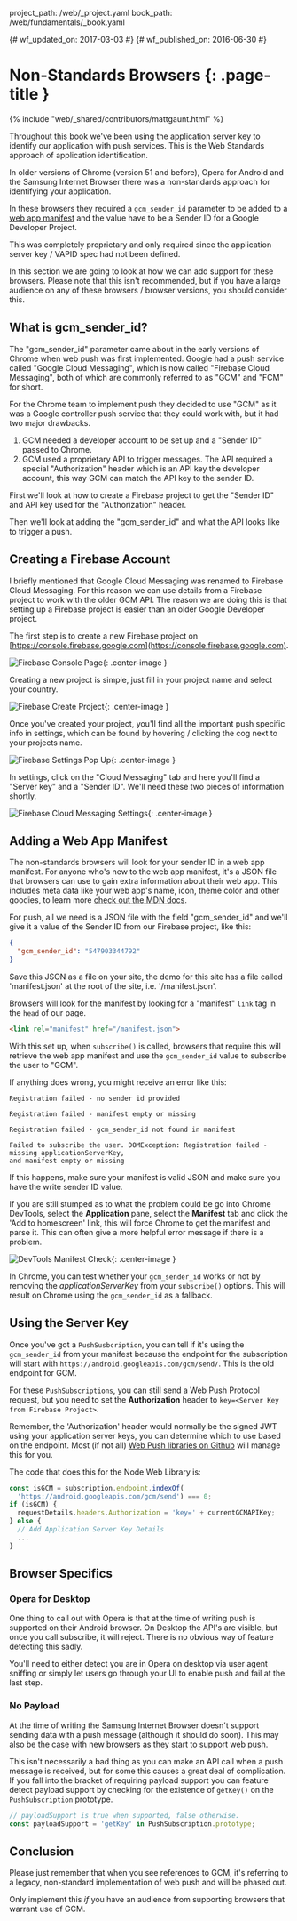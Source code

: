 project_path: /web/_project.yaml
book_path: /web/fundamentals/_book.yaml

{# wf_updated_on: 2017-03-03 #}
{# wf_published_on: 2016-06-30 #}

# Non-Standards Browsers {: .page-title }

{% include "web/_shared/contributors/mattgaunt.html" %}



Throughout this book we've been using the application server key to identify our application
with push services. This is the Web Standards approach of application identification.

In older versions of Chrome (version 51 and before), Opera for Android and the Samsung Internet
Browser there was a non-standards approach for identifying your application.

In these browsers they required a `gcm_sender_id` parameter to be added to a [web app
manifest](https://developer.mozilla.org/en-US/docs/Web/Manifest) and the value have to be a
Sender ID for a Google Developer Project.

This was completely proprietary and only required since the application server key / VAPID spec
had not been defined.

In this section we are going to look at how we can add support for these browsers. Please note
that this isn't recommended, but if you have a large audience on any of these browsers /
browser versions, you should consider this.

## What is gcm_sender_id?

The "gcm_sender_id" parameter came about in the early versions of Chrome
when web push was first implemented. Google had a push service called "Google
Cloud Messaging", which is now called "Firebase Cloud Messaging", both of which
are commonly referred to as "GCM" and "FCM" for short.

For the Chrome team to implement push they decided to use "GCM" as it was a Google controller
push service that they could work with, but it had
two major drawbacks.

1. GCM needed a developer account to be set up and a "Sender ID" passed to
Chrome.
1. GCM used a proprietary API to trigger messages. The API required a special "Authorization"
header which is an API key the developer account, this way GCM can match the API key to the
sender ID.

First we'll look at how to create a Firebase project to get the
"Sender ID" and API key used for the "Authorization" header.

Then we'll look at adding the "gcm_sender_id" and what the API looks like to trigger a push.

## Creating a Firebase Account

I briefly mentioned that Google Cloud Messaging was renamed to Firebase
Cloud Messaging. For this reason we can use details from a Firebase project to work with the
older GCM API. The reason we are doing this is that setting up a Firebase project is easier
than an older Google Developer project.

The first step is to create a new Firebase project on
[https://console.firebase.google.com](https://console.firebase.google.com).

![Firebase Console Page](./images/firebase-setup/01-firebase-console.png){: .center-image }

Creating a new project is simple, just fill in your project name and select
your country.

![Firebase Create Project](./images/firebase-setup/02-firebase-create-project.png){: .center-image }

Once you've created your project, you'll find all the important push specific
info in settings, which can be found by hovering / clicking the cog next
to your projects name.

![Firebase Settings Pop Up](./images/firebase-setup/05-firebase-project-settings-pop-up-highlight.png){: .center-image }

In settings, click on the "Cloud Messaging" tab and here you'll find a "Server
key" and a "Sender ID". We'll need these two pieces of information shortly.

![Firebase Cloud Messaging Settings](./images/firebase-setup/07-firebase-cloud-settings.png){: .center-image }

## Adding a Web App Manifest

The non-standards browsers will look for your sender ID in a web app manifest. For anyone who's
new to the web app manifest, it's a  JSON file that browsers can use to gain extra information
about their web app. This includes meta data like your web app's name, icon, theme color and
other goodies, to learn more [check out the MDN
docs](https://developer.mozilla.org/en-US/docs/Web/Manifest).

For push, all we need is a JSON file with the field "gcm_sender_id" and we'll give it a value
of the Sender ID from our Firebase project, like this:

``` json
{
  "gcm_sender_id": "547903344792"
}
```

Save this JSON as a file on your site, the demo for this site has a file
called 'manifest.json' at the root of the site, i.e. '/manifest.json'.

Browsers will look for the manifest by looking for a "manifest" `link` tag in the `head` of our
page.

```html
<link rel="manifest" href="/manifest.json">
```

With this set up, when `subscribe()` is called, browsers that require this will retrieve the
web app manifest and use the `gcm_sender_id` value to subscribe the user to "GCM".

If anything does wrong, you might receive an error like this:

```
Registration failed - no sender id provided
```

```
Registration failed - manifest empty or missing
```

```
Registration failed - gcm_sender_id not found in manifest
```

```
Failed to subscribe the user. DOMException: Registration failed - missing applicationServerKey,
and manifest empty or missing
```

If this happens, make sure your manifest is valid JSON and make sure you have the write sender
ID value.

If you are still stumped as to what the problem could be go into Chrome DevTools, select the
**Application** pane, select the **Manifest** tab and click the 'Add to homescreen' link, this
will force Chrome to get the manifest and parse it. This can often give a more helpful error
message if there is a problem.

![DevTools Manifest Check](./images/devtools/manifest-check.png){: .center-image }

In Chrome, you can test whether your `gcm_sender_id` works or not by removing the
*applicationServerKey* from your `subscribe()` options. This will result on Chrome using the
`gcm_sender_id` as a fallback.

## Using the Server Key

Once you've got a `PushSusbcription`, you can tell if it's using the
`gcm_sender_id` from your manifest because the endpoint for the subscription
will start with `https://android.googleapis.com/gcm/send/`. This is the old endpoint for GCM.

For these `PushSubscriptions`, you can still send a Web Push Protocol request,
but you need to set the **Authorization** header to `key=<Server Key from Firebase Project>`.

Remember, the 'Authorization' header would normally be the signed JWT using your application
server keys, you can determine which to use based on the endpoint. Most (if not all) [Web Push
libraries on Github](https://github.com/web-push-libs/) will manage this for you.

The code that does this for the Node Web Library is:

```javascript
const isGCM = subscription.endpoint.indexOf(
  'https://android.googleapis.com/gcm/send') === 0;
if (isGCM) {
  requestDetails.headers.Authorization = 'key=' + currentGCMAPIKey;
} else {
  // Add Application Server Key Details
  ...
}
```

## Browser Specifics

### Opera for Desktop

One thing to call out with Opera is that at the time of writing push is supported on their
Android browser. On Desktop the API's are visible, but once you call subscribe, it will reject.
There is no obvious way of feature detecting this sadly.

You'll need to either detect you are in Opera on desktop via user agent sniffing or simply let
users go through your UI to enable push and fail at the last step.

### No Payload

At the time of writing the Samsung Internet Browser doesn't support
sending data with a push message (although it should do soon). This may also
be the case with new browsers as they start to support web push.

This isn't necessarily a bad thing as you can make an API call when
a push message is received, but for some this causes a great deal of
complication. If you fall into the bracket of requiring payload support you
can feature detect payload support by checking for the existence of `getKey()` on the
`PushSubscription` prototype.

```javascript
// payloadSupport is true when supported, false otherwise.
const payloadSupport = 'getKey' in PushSubscription.prototype;
```

## Conclusion

Please just remember that when you see references to GCM, it's referring to a legacy,
non-standard implementation of web push and will be phased out.

Only implement this *if* you have an audience from supporting browsers that warrant use of GCM.
